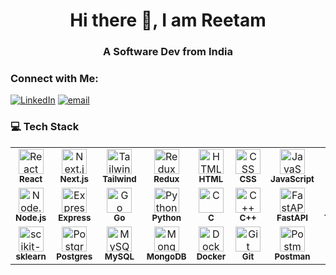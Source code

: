 <div align="center">

# Hi there 👋, I am Reetam 

### A Software Dev from India

</div>

<!--
⚡️ Building with Next.js, React, Node.js & breaking stuff (on purpose)<br>☕ Code. Debug. Repeat.<br>
-->

### Connect with Me:
[![LinkedIn](https://img.shields.io/badge/LinkedIn-%230077B5.svg?logo=linkedin&logoColor=white)](https://linkedin.com/in/reetam-borgohain) [![email](https://img.shields.io/badge/Email-D14836?logo=gmail&logoColor=white)](mailto:reetambg@gmail.com) 


### 💻 Tech Stack  

<table>
  <tr>
    <td align="center" width="80">
      <img src="https://cdn.jsdelivr.net/gh/devicons/devicon/icons/react/react-original.svg" width="40" alt="React"/><br><sub><b>React</b></sub>
    </td>
    <td align="center" width="80">
      <img src="https://cdn.jsdelivr.net/gh/devicons/devicon/icons/nextjs/nextjs-original.svg" width="40" alt="Next.js"/><br><sub><b>Next.js</b></sub>
    </td>
    <td align="center" width="80">
      <img src="https://raw.githubusercontent.com/tailwindlabs/tailwindcss/HEAD/.github/logo-light.svg" width="40" alt="Tailwind"/><br><sub><b>Tailwind</b></sub>
    </td>
    <td align="center" width="80">
      <img src="https://cdn.jsdelivr.net/gh/devicons/devicon/icons/redux/redux-original.svg" width="40" alt="Redux"/><br><sub><b>Redux</b></sub>
    </td>
    <td align="center" width="80">
      <img src="https://cdn.jsdelivr.net/gh/devicons/devicon/icons/html5/html5-original.svg" width="40" alt="HTML"/><br><sub><b>HTML</b></sub>
    </td>
    <td align="center" width="80">
      <img src="https://cdn.jsdelivr.net/gh/devicons/devicon/icons/css3/css3-original.svg" width="40" alt="CSS"/><br><sub><b>CSS</b></sub>
    </td>
    <td align="center" width="80">
      <img src="https://cdn.jsdelivr.net/gh/devicons/devicon/icons/javascript/javascript-original.svg" width="40" alt="JavaScript"/><br><sub><b>JavaScript</b></sub>
    </td>
    <td align="center" width="80">
      <img src="https://cdn.jsdelivr.net/gh/devicons/devicon/icons/typescript/typescript-original.svg" width="40" alt="TypeScript"/><br><sub><b>TypeScript</b></sub>
    </td>
    
  </tr>
  <tr>
    <td align="center" width="80">
      <img src="https://cdn.jsdelivr.net/gh/devicons/devicon/icons/nodejs/nodejs-original.svg" width="40" alt="Node.js"/><br><sub><b>Node.js</b></sub>
    </td>
    <td align="center" width="80">
      <img src="https://cdn.jsdelivr.net/gh/devicons/devicon/icons/express/express-original.svg" width="40" alt="Express.js"/><br><sub><b>Express</b></sub>
    </td>
    <td align="center" width="80">
      <img src="https://cdn.jsdelivr.net/gh/devicons/devicon/icons/go/go-original.svg" width="40" alt="Go"/><br><sub><b>Go</b></sub>
    </td>
    <td align="center" width="80">
      <img src="https://cdn.jsdelivr.net/gh/devicons/devicon/icons/python/python-original.svg" width="40" alt="Python"/><br><sub><b>Python</b></sub>
    </td>
    <td align="center" width="80">
      <img src="https://cdn.jsdelivr.net/gh/devicons/devicon/icons/c/c-original.svg" width="40" alt="C"/><br><sub><b>C</b></sub>
    </td>
    <td align="center" width="80">
      <img src="https://cdn.jsdelivr.net/gh/devicons/devicon/icons/cplusplus/cplusplus-original.svg" width="40" alt="C++"/><br><sub><b>C++</b></sub>
    </td>
    <td align="center" width="80">
      <img src="https://cdn.jsdelivr.net/gh/devicons/devicon/icons/fastapi/fastapi-original.svg" width="40" alt="FastAPI"/><br><sub><b>FastAPI</b></sub>
    </td>
    <td align="center" width="80">
      <img src="https://cdn.jsdelivr.net/gh/devicons/devicon/icons/tensorflow/tensorflow-original.svg" width="40" alt="TensorFlow"/><br><sub><b>TensorFlow</b></sub>
    </td>
  </tr>
  <tr>
    <td align="center" width="80">
      <img src="https://cdn.jsdelivr.net/gh/devicons/devicon/icons/scikitlearn/scikitlearn-original.svg" width="40" alt="scikit-learn"/><br><sub><b>sklearn</b></sub>
    </td>
    <td align="center" width="80">
      <img src="https://cdn.jsdelivr.net/gh/devicons/devicon/icons/postgresql/postgresql-original.svg" width="40" alt="Postgres"/><br><sub><b>Postgres</b></sub>
    </td>
    <td align="center" width="80">
      <img src="https://cdn.jsdelivr.net/gh/devicons/devicon/icons/mysql/mysql-original.svg" width="40" alt="MySQL"/><br><sub><b>MySQL</b></sub>
    </td>
    <td align="center" width="80">
      <img src="https://cdn.jsdelivr.net/gh/devicons/devicon/icons/mongodb/mongodb-original.svg" width="40" alt="MongoDB"/><br><sub><b>MongoDB</b></sub>
    </td>
    <td align="center" width="80">
      <img src="https://cdn.jsdelivr.net/gh/devicons/devicon/icons/docker/docker-original.svg" width="40" alt="Docker"/><br><sub><b>Docker</b></sub>
    </td>
    <td align="center" width="80">
      <img src="https://cdn.jsdelivr.net/gh/devicons/devicon/icons/git/git-original.svg" width="40" alt="Git"/><br><sub><b>Git</b></sub>
    </td>
    <td align="center" width="80">
      <img src="https://cdn.jsdelivr.net/gh/devicons/devicon/icons/postman/postman-original.svg" width="40" alt="Postman"/><br><sub><b>Postman</b></sub>
    </td>
    <td align="center" width="80">
      <img src="https://cdn.jsdelivr.net/gh/devicons/devicon/icons/linux/linux-original.svg" width="40" alt="Linux"/><br><sub><b>Linux</b></sub>
    </td>
  </tr>
</table>


<!--
### GitHub Stats:
![](https://github-readme-stats.vercel.app/api?username=ReetamBG&theme=default_repocard&hide_border=true&include_all_commits=true&count_private=true)<br/>
![](https://nirzak-streak-stats.vercel.app/?user=ReetamBG&theme=default_repocard&hide_border=true)<br/>
![](https://github-readme-stats.vercel.app/api/top-langs/?username=ReetamBG&theme=default_repocard&hide_border=true&include_all_commits=true&count_private=true&layout=compact)

<div align="center">
  
### ✍️ Random Dev Quote
![](https://quotes-github-readme.vercel.app/api?type=vetical&theme=light)

</div>
-->


<!--
### 🔝 Top Contributed Repo
![](https://github-contributor-stats.vercel.app/api?username=ReetamBG&limit=5&theme=default_repocard&combine_all_yearly_contributions=true)

---
[![](https://visitcount.itsvg.in/api?id=ReetamBG&icon=0&color=0)](https://visitcount.itsvg.in)
-->



<!-- Proudly created with GPRM ( https://gprm.itsvg.in ) -->
